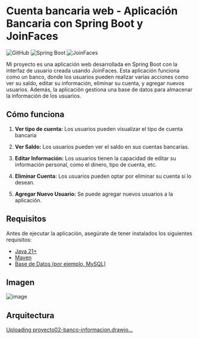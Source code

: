 # Cuenta bancaria web - Aplicación Bancaria con Spring Boot y JoinFaces

![GitHub](https://img.shields.io/badge/GitHub-Searcher-blue)
![Spring Boot](https://img.shields.io/badge/Spring%20Boot-Backend-green)
![JoinFaces](https://img.shields.io/badge/JoinFaces-Frontend-red)

Mi proyecto es una aplicación web desarrollada en Spring Boot con la interfaz de usuario creada usando JoinFaces. Esta aplicación funciona como un banco, donde los usuarios pueden realizar varias acciones como ver su saldo, editar su información, eliminar su cuenta, y agregar nuevos usuarios. Además, la aplicación gestiona una base de datos para almacenar la información de los usuarios.

## Cómo funciona

1. **Ver tipo de cuenta:** Los usuarios pueden visualizar el tipo de cuenta bancaria

2. **Ver Saldo:** Los usuarios pueden ver el saldo en sus cuentas bancarias.

3. **Editar Información:** Los usuarios tienen la capacidad de editar su información personal, como el dinero, tipo de cuenta, etc.

4. **Eliminar Cuenta:** Los usuarios pueden optar por eliminar su cuenta si lo desean.

5. **Agregar Nuevo Usuario:** Se puede agregar nuevos usuarios a la aplicación.

## Requisitos

Antes de ejecutar la aplicación, asegúrate de tener instalados los siguientes requisitos:

- [Java 21+](https://www.oracle.com/java/technologies/javase-downloads.html)
- [Maven](https://maven.apache.org/download.cgi)
- [Base de Datos (por ejemplo, MySQL)](https://www.mysql.com/)

## Imagen
![image](https://github.com/joanvasquez21/proyecto-cuentas-bancarias/assets/70104624/d0d5922f-d612-4208-a7c1-e2d488c6f437)

## Arquitectura

[Uploading proyecto02-banco-informacion.drawio…]()
<mxfile host="Electron" modified="2023-10-26T11:59:50.880Z" agent="Mozilla/5.0 (Windows NT 10.0; Win64; x64) AppleWebKit/537.36 (KHTML, like Gecko) draw.io/22.0.3 Chrome/114.0.5735.289 Electron/25.8.4 Safari/537.36" etag="PiCL9kQYAQ2eGtLgmBa-" version="22.0.3" type="device">
  <diagram name="Page-1" id="P3KzyMbeyM1C67qDE5rj">
    <mxGraphModel dx="1195" dy="697" grid="1" gridSize="10" guides="1" tooltips="1" connect="1" arrows="1" fold="1" page="1" pageScale="1" pageWidth="850" pageHeight="1100" math="0" shadow="0">
      <root>
        <mxCell id="0" />
        <mxCell id="1" parent="0" />
        <mxCell id="vF-zPwgiEUFZUFrdmV-c-2" style="edgeStyle=orthogonalEdgeStyle;rounded=0;orthogonalLoop=1;jettySize=auto;html=1;" edge="1" parent="1" source="vF-zPwgiEUFZUFrdmV-c-1" target="vF-zPwgiEUFZUFrdmV-c-9">
          <mxGeometry relative="1" as="geometry">
            <mxPoint x="280" y="375" as="targetPoint" />
          </mxGeometry>
        </mxCell>
        <mxCell id="vF-zPwgiEUFZUFrdmV-c-1" value="&lt;h2&gt;PRESENTACIÓN&lt;br&gt;(primefaces(4))&lt;/h2&gt;" style="rounded=0;whiteSpace=wrap;html=1;" vertex="1" parent="1">
          <mxGeometry x="10" y="335" width="180" height="80" as="geometry" />
        </mxCell>
        <mxCell id="vF-zPwgiEUFZUFrdmV-c-13" value="" style="edgeStyle=orthogonalEdgeStyle;rounded=0;orthogonalLoop=1;jettySize=auto;html=1;" edge="1" parent="1" source="vF-zPwgiEUFZUFrdmV-c-9" target="vF-zPwgiEUFZUFrdmV-c-11">
          <mxGeometry relative="1" as="geometry" />
        </mxCell>
        <mxCell id="vF-zPwgiEUFZUFrdmV-c-9" value="&lt;h2&gt;SERVICIO&lt;br&gt;(spring(3))&lt;/h2&gt;" style="rounded=0;whiteSpace=wrap;html=1;" vertex="1" parent="1">
          <mxGeometry x="220" y="335" width="180" height="80" as="geometry" />
        </mxCell>
        <mxCell id="vF-zPwgiEUFZUFrdmV-c-15" value="" style="edgeStyle=orthogonalEdgeStyle;rounded=0;orthogonalLoop=1;jettySize=auto;html=1;" edge="1" parent="1" source="vF-zPwgiEUFZUFrdmV-c-11" target="vF-zPwgiEUFZUFrdmV-c-14">
          <mxGeometry relative="1" as="geometry" />
        </mxCell>
        <mxCell id="vF-zPwgiEUFZUFrdmV-c-14" value="&lt;h2&gt;ENTIDAD(1)&lt;/h2&gt;" style="rounded=0;whiteSpace=wrap;html=1;" vertex="1" parent="1">
          <mxGeometry x="425" y="470" width="180" height="80" as="geometry" />
        </mxCell>
        <mxCell id="vF-zPwgiEUFZUFrdmV-c-16" value="&lt;h2&gt;cuentasdb&lt;/h2&gt;" style="shape=cylinder3;whiteSpace=wrap;html=1;boundedLbl=1;backgroundOutline=1;size=15;" vertex="1" parent="1">
          <mxGeometry x="700" y="320" width="100" height="170" as="geometry" />
        </mxCell>
        <mxCell id="vF-zPwgiEUFZUFrdmV-c-22" value="" style="endArrow=classic;html=1;rounded=0;entryX=0;entryY=0.159;entryDx=0;entryDy=0;entryPerimeter=0;exitX=0.989;exitY=0.163;exitDx=0;exitDy=0;exitPerimeter=0;" edge="1" parent="1" source="vF-zPwgiEUFZUFrdmV-c-11" target="vF-zPwgiEUFZUFrdmV-c-16">
          <mxGeometry width="50" height="50" relative="1" as="geometry">
            <mxPoint x="570" y="400" as="sourcePoint" />
            <mxPoint x="620" y="350" as="targetPoint" />
          </mxGeometry>
        </mxCell>
        <mxCell id="vF-zPwgiEUFZUFrdmV-c-23" value="" style="endArrow=classic;html=1;rounded=0;exitX=-0.02;exitY=0.37;exitDx=0;exitDy=0;exitPerimeter=0;entryX=1.002;entryY=0.605;entryDx=0;entryDy=0;entryPerimeter=0;" edge="1" parent="1" source="vF-zPwgiEUFZUFrdmV-c-16" target="vF-zPwgiEUFZUFrdmV-c-11">
          <mxGeometry width="50" height="50" relative="1" as="geometry">
            <mxPoint x="710" y="378" as="sourcePoint" />
            <mxPoint x="600" y="380" as="targetPoint" />
          </mxGeometry>
        </mxCell>
        <mxCell id="vF-zPwgiEUFZUFrdmV-c-11" value="&lt;h2&gt;REPOSITORIO&lt;br&gt;(spring(2))&lt;/h2&gt;" style="rounded=0;whiteSpace=wrap;html=1;" vertex="1" parent="1">
          <mxGeometry x="425" y="335" width="180" height="80" as="geometry" />
        </mxCell>
      </root>
    </mxGraphModel>
  </diagram>
</mxfile>

